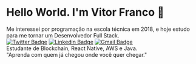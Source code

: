# Hello World. I'm Vitor Franco :ocean:
Me interessei por programação na escola técnica em 2018, e hoje estudo para me tornar um Desenvolvedor Full Stack.<br/>
[![Twitter Badge](https://img.shields.io/badge/-@humblevitor-1d7cb3?style=flat-square&labelColor=1d7cb3&logo=twitter&logoColor=white&link=https://twitter.com/humblevitor)](https://twitter.com/humblevitor) 
[![Linkedin Badge](https://img.shields.io/badge/-Vitor%20Franco-1d7cb3?style=flat-square&logo=Linkedin&logoColor=white&link=https://www.linkedin.com/in/vitoroliveirafranco/)](https://www.linkedin.com/in/vitoroliveirafranco/) 
[![Gmail Badge](https://img.shields.io/badge/-vitoroliveirafranco@gmail.com-1d7cb3?style=flat-square&logo=Gmail&logoColor=white&link=mailto:vitoroliveirafranco@gmail.com)](mailto:vitoroliveirafranco@gmail.com)
 <br/>Estudante de Blockchain, React Native, AWS e Java.
 <br/>"Aprenda com quem já chegou onde você quer chegar."
